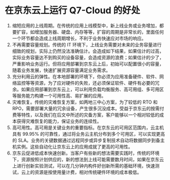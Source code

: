 # 在京东云上运行 Q7-Cloud 的好处 

1. 缩短应用的上线周期。在传统的应用上线模型中，新上线业务或业务增加，都要扩容，如增加服务器、硬盘、内存等等，扩容的周期是非常长的，里面任何一个环节都会造成上线周期增长，不利于业务快速应对市场的响应。 
2. 不再需要容量规划。传统的 IT 环境下，上线业务需要对未来的业务容量进行细致的规划，实际上仍然没法准确估计。会造成如下结果，如果估计的过高，实际业务容量达不到购买的设备容量，会造成资源的浪费；如果估计的少了，严重影响业务运行。但将应用部署到京东云上后，初始可以配置很小的容量，随着业务发展，快速扩展资源容量满足业务需求。 
3. 充分利用云的弹性。在本地部署的环境下，你必须为应用准备硬件、软件、网络监控等等资源，为了应对硬件的失败，还必须保证软件、硬件有必要的冗余。如果应用部署到京东云上，可以利用负载均衡服务、高可用组、多可用区等服务能力构建一个可用性高、易扩展的应用。 
4. 灾难恢复。传统的灾难恢复方案，如两地三中心方案，为了较低的 RTO 和 RPO，需要部署大量的冗余设备，产生很多沉没成本。受益于京东云的按需付费等特性，以及我们在后文中所述的灾备方案，客户能够以一个相对较低的成本获得灾难恢复的能力，保证业务的连续性。 
5. 高可用性。高可用是关键业务的重要指标。在京东云的可用区范围内，云主机具有 99.95% 的可靠性，通过将业务云主机分布到多个可用区，可以实现更高的 SLA。业务的关键数据通过远程同步或异步复制技术自动将数据同步到备主机实例。这些自动化让京东云上的应用成就了更高的可用性。 
6. 京东云促进低成本快速创新。当客户有些新的想法需要实践时，传统的环境下，资源按照计划供应的，新的想法到上线可能需要数月时间，如果在京东云上进行创新实验测试，可以在几分钟内构件好创新所需的基础环境，快速测试，云上的资源是按使用量计费，相对传统硬件环境的成本极低。 
